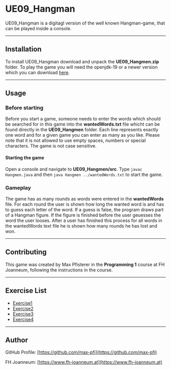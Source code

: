 # UE09_Hangman
UE09_Hangman is a digitagl version of the well known Hangman-game, that can be played inside a console. 
***

## Installation
To install UE09_Hangman download and unpack the **UE09_Hangmen.zip**  folder. To play the game you will need the openjdk-19 or a newer version which you can download  [here](https://www.oracle.com/de/java/technologies/downloads/).
***

## Usage
### Before starting
Before you start a game, someone needs to enter the words which should be searched for in this game into the **wantedWords.txt** file whicht can be found directly in the **UE09_Hangmen** folder. Each line represents exactly one word and for a given game you can enter as many as you like. Please note that it is not allowed to use empty spaces, numbers or special characters. The game is not case sensitive.
#### Starting the game
Open a console and navigate to **UE09_Hangmen/src**. Type `javac Hangmen.java` and then `java Hangmen ../wantedWords.txt` to start the game.
### Gameplay
The game has as many rounds as words were entered in the **wantedWords** file. For each round the user is shown how long the wanted word is and has to guess each letter of the word. If a guess is false, the program draws part of a Hangman figure. If the figure is finished before the user geuesses the word the user looses. After a user has finished this process for all words in the wantedWords text file he is shown how many rounds he has lost and won.
***
## Contributing
This game was created by Max Pfisterer in the **Programming 1** course at FH Joanneum, following the instructions in the course.
***
## Exercise List
- [Exercise1](exercise1.md)
- [Exercise2](exercise2.md)
- [Exercise3](exercise3.md)
- [Exercise4](exercise4.md)

***
## Author
GitHub Profile: [https://github.com/max-pfi](https://github.com/max-pfi)

FH Joanneum: [https://www.fh-joanneum.at](https://www.fh-joanneum.at)



